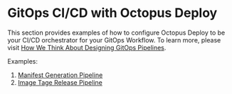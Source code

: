 # GitOps CI/CD with Octopus Deploy

This section provides examples of how to configure Octopus Deploy to be your CI/CD orchestrator for your GitOps Workflow. To learn more, please visit [How We Think About Designing GitOps Pipelines](https://github.com/microsoft/bedrock/blob/master/gitops/PipelineThinking.md).

Examples:

1. [Manifest Generation Pipeline](OctopusDeploy.md)
2. [Image Tage Release Pipeline](ImageTageRelease.md)
